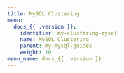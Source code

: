 ```yaml
---
title: MySQL Clustering
menu:
  docs_{{ .version }}:
    identifier: my-clustering-mysql
    name: MySQL Clustering
    parent: my-mysql-guides
    weight: 10
menu_name: docs_{{ .version }}
---
```


